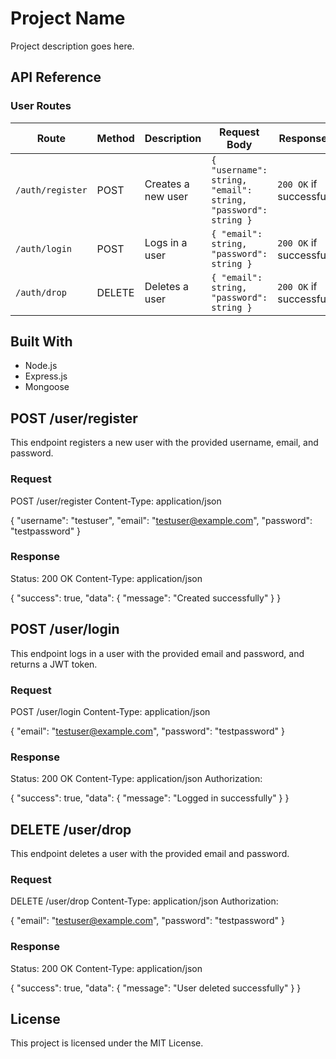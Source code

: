 # Project Name

Project description goes here.

## API Reference

### User Routes

| Route | Method | Description | Request Body | Response |
| --- | --- | --- | --- | --- |
| `/auth/register` | POST | Creates a new user | `{ "username": string, "email": string, "password": string }` | `200 OK` if successful |
| `/auth/login` | POST | Logs in a user | `{ "email": string, "password": string }` | `200 OK` if successful |
| `/auth/drop` | DELETE | Deletes a user | `{ "email": string, "password": string }` | `200 OK` if successful |

## Built With

- Node.js
- Express.js
- Mongoose


## POST /user/register

This endpoint registers a new user with the provided username, email, and password.

### Request

POST /user/register
Content-Type: application/json

{
"username": "testuser",
"email": "testuser@example.com",
"password": "testpassword"
}


### Response

Status: 200 OK
Content-Type: application/json

{
"success": true,
"data": {
"message": "Created successfully"
}
}




## POST /user/login

This endpoint logs in a user with the provided email and password, and returns a JWT token.

### Request

POST /user/login
Content-Type: application/json

{
"email": "testuser@example.com",
"password": "testpassword"
}


### Response

Status: 200 OK
Content-Type: application/json
Authorization: <JWT token>

{
"success": true,
"data": {
"message": "Logged in successfully"
}
}



  
## DELETE /user/drop
  
This endpoint deletes a user with the provided email and password.

### Request

DELETE /user/drop
Content-Type: application/json
Authorization: <JWT token>

{
"email": "testuser@example.com",
"password": "testpassword"
}


  
### Response

Status: 200 OK
Content-Type: application/json

{
"success": true,
"data": {
"message": "User deleted successfully"
}
}



## License

This project is licensed under the MIT License.
